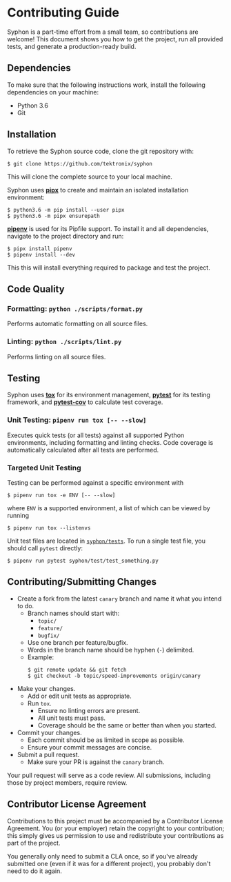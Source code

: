 # Contributing Guide

Syphon is a part-time effort from a small team, so contributions are welcome! This document shows you how to get the project, run all provided tests, and generate a production-ready build.


## Dependencies

To make sure that the following instructions work, install the following dependencies on your machine:

- Python 3.6
- Git


## Installation

To retrieve the Syphon source code, clone the git repository with:

````
$ git clone https://github.com/tektronix/syphon
````

This will clone the complete source to your local machine.

Syphon uses [**pipx**](https://pipxproject.github.io/pipx/) to create and maintain an isolated installation environment:

````
$ python3.6 -m pip install --user pipx
$ python3.6 -m pipx ensurepath
````

[**pipenv**](https://pipenv.kennethreitz.org/en/latest/) is used for its Pipfile support. To install it and all dependencies, navigate to the project directory and run:

````
$ pipx install pipenv
$ pipenv install --dev
````

This this will install everything required to package and test the project.


## Code Quality

### Formatting: `python ./scripts/format.py`

Performs automatic formatting on all source files.


### Linting: `python ./scripts/lint.py`

Performs linting on all source files.


## Testing

Syphon uses [**tox**](https://tox.readthedocs.io/en/latest/) for its environment management, [**pytest**](https://docs.pytest.org/en/latest/contents.html) for its testing framework, and [**pytest-cov**](https://pytest-cov.readthedocs.io/en/latest/) to calculate test coverage.


### Unit Testing: `pipenv run tox [-- --slow]`

Executes quick tests (or all tests) against all supported Python environments, including formatting and linting checks. Code coverage is automatically calculated after all tests are performed.

### Targeted Unit Testing

Testing can be performed against a specific environment with
```
$ pipenv run tox -e ENV [-- --slow]
```
where `ENV` is a supported environment, a list of which can be viewed by running
```
$ pipenv run tox --listenvs
```

Unit test files are located in [`syphon/tests`](/syphon/tests). To run a single test file, you should call `pytest` directly:
```
$ pipenv run pytest syphon/test/test_something.py
```


## Contributing/Submitting Changes

* Create a fork from the latest `canary` branch and name it what you intend to do.
    * Branch names should start with:
        * `topic/`
        * `feature/`
        * `bugfix/`
    * Use one branch per feature/bugfix.
    * Words in the branch name should be hyphen (`-`) delimited.
    * Example:
        ```
        $ git remote update && git fetch
        $ git checkout -b topic/speed-improvements origin/canary
        ```
* Make your changes.
    * Add or edit unit tests as appropriate.
    * Run `tox`.
        * Ensure no linting errors are present.
        * All unit tests must pass.
        * Coverage should be the same or better than when you started.
* Commit your changes.
    * Each commit should be as limited in scope as possible.
    * Ensure your commit messages are concise.
* Submit a pull request.
    * Make sure your PR is against the `canary` branch.

Your pull request will serve as a code review. All submissions, including those by project members, require review.


## Contributor License Agreement

Contributions to this project must be accompanied by a Contributor License Agreement. You (or your employer) retain the copyright to your contribution; this simply gives us permission to use and redistribute your contributions as part of the project.

You generally only need to submit a CLA once, so if you've already submitted one (even if it was for a different project), you probably don't need to do it again.



<!-- Modified by Tektronix. Original Content developed by the angular-translate team and Pascal Precht and their Contributing Guide available at https://github.com/angular-translate/angular-translate -->
